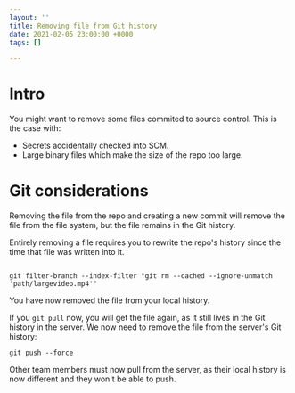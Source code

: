```yaml
---
layout: ''
title: Removing file from Git history
date: 2021-02-05 23:00:00 +0000
tags: []

---
```

# Intro

You might want to remove some files commited to source control. This is the case with:

* Secrets accidentally checked into SCM.
* Large binary files which make the size of the repo too large.

# Git considerations

Removing the file from the repo and creating a new commit will remove the file from the file system, but the file remains in the Git history.

Entirely removing a file requires you to rewrite the repo's history since the time that file was written into it.

```

git filter-branch --index-filter "git rm --cached --ignore-unmatch 'path/largevideo.mp4'"

```

You have now removed the file from your local history.

If you `git pull` now, you will get the file again, as it still lives in the Git history in the server. We now need to remove the file from the server's Git history:

```
git push --force
```

Other team members must now pull from the server, as their local history is now different and they won't be able to push.